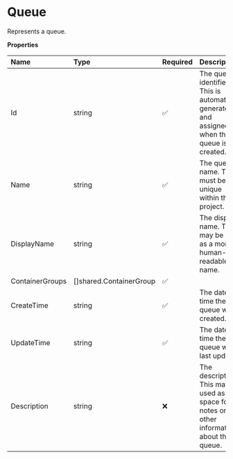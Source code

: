 # Queue

Represents a queue.

**Properties**

| Name            | Type                    | Required | Description                                                                                   |
| :-------------- | :---------------------- | :------- | :-------------------------------------------------------------------------------------------- |
| Id              | string                  | ✅       | The queue identifier. This is automatically generated and assigned when the queue is created. |
| Name            | string                  | ✅       | The queue name. This must be unique within the project.                                       |
| DisplayName     | string                  | ✅       | The display name. This may be used as a more human-readable name.                             |
| ContainerGroups | []shared.ContainerGroup | ✅       |                                                                                               |
| CreateTime      | string                  | ✅       | The date and time the queue was created.                                                      |
| UpdateTime      | string                  | ✅       | The date and time the queue was last updated.                                                 |
| Description     | string                  | ❌       | The description. This may be used as a space for notes or other information about the queue.  |
